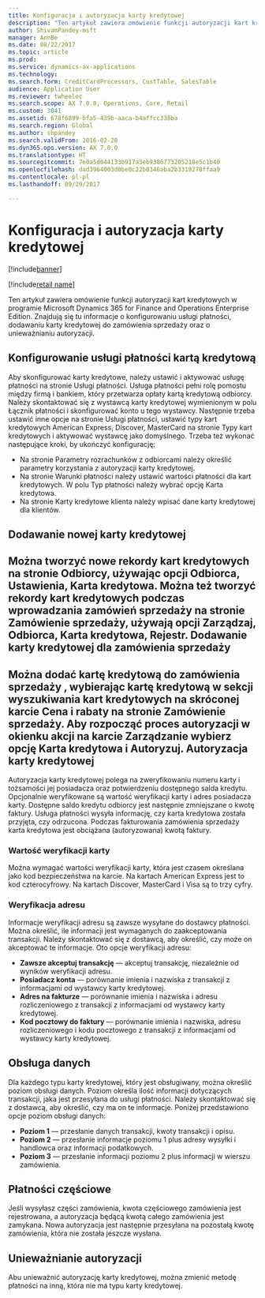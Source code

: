 ```yaml
---
title: Konfiguracja i autoryzacja karty kredytowej
description: "Ten artykuł zawiera omówienie funkcji autoryzacji kart kredytowych w programie Microsoft Dynamics 365 for Finance and Operations Enterprise Edition. Znajdują się tu informacje o konfigurowaniu usługi płatności, dodawaniu karty kredytowej do zamówienia sprzedaży oraz o unieważnianiu autoryzacji."
author: ShivamPandey-msft
manager: AnnBe
ms.date: 08/22/2017
ms.topic: article
ms.prod: 
ms.service: dynamics-ax-applications
ms.technology: 
ms.search.form: CreditCardProcessors, CustTable, SalesTable
audience: Application User
ms.reviewer: twheeloc
ms.search.scope: AX 7.0.0, Operations, Core, Retail
ms.custom: 3041
ms.assetid: 678f6899-bfa5-439b-aaca-b4affcc338ba
ms.search.region: Global
ms.author: shpandey
ms.search.validFrom: 2016-02-28
ms.dyn365.ops.version: AX 7.0.0
ms.translationtype: HT
ms.sourcegitcommit: 7e0a5d044133b917a3eb9386773205218e5c1b40
ms.openlocfilehash: dad3964003d0be0c22b0346aba2b3319278ffaa9
ms.contentlocale: pl-pl
ms.lasthandoff: 09/29/2017

---
```


# <a name="credit-card-setup-authorization-and-capture"></a>Konfiguracja i autoryzacja karty kredytowej

[!include[banner](../includes/banner.md)]

[!include[retail name](../includes/retail-name.md)]


Ten artykuł zawiera omówienie funkcji autoryzacji kart kredytowych w programie Microsoft Dynamics 365 for Finance and Operations Enterprise Edition. Znajdują się tu informacje o konfigurowaniu usługi płatności, dodawaniu karty kredytowej do zamówienia sprzedaży oraz o unieważnianiu autoryzacji.

<a name="setting-up-the-credit-card-payment-service"></a>Konfigurowanie usługi płatności kartą kredytową
------------------------------------------

Aby skonfigurować karty kredytowe, należy ustawić i aktywować usługę płatności na stronie Usługi płatności. Usługa płatności pełni rolę pomostu między firmą i bankiem, który przetwarza opłaty kartą kredytową odbiorcy. Należy skontaktować się z wystawcą karty kredytowej wymienionym w polu Łącznik płatności i skonfigurować konto u tego wystawcy. Następnie trzeba ustawić inne opcje na stronie Usługi płatności, ustawić typy kart kredytowych American Express, Discover, MasterCard na stronie Typy kart kredytowych i aktywować wystawcę jako domyślnego. Trzeba też wykonać następujące kroki, by ukończyć konfigurację:
-   Na stronie Parametry rozrachunków z odbiorcami należy określić parametry korzystania z autoryzacji karty kredytowej.
-   Na stronie Warunki płatności należy ustawić wartości płatności dla kart kredytowych. W polu Typ płatności należy wybrać opcję Karta kredytowa.
-   Na stronie Karty kredytowe klienta należy wpisać dane karty kredytowej dla klientów.

## <a name="adding-a-new-credit-card"></a>Dodawanie nowej karty kredytowej
Można tworzyć nowe rekordy kart kredytowych na stronie Odbiorcy, używając opcji Odbiorca, Ustawienia, Karta kredytowa. Można też tworzyć rekordy kart kredytowych podczas wprowadzania zamówień sprzedaży na stronie Zamówienie sprzedaży, używają opcji Zarządzaj, Odbiorca, Karta kredytowa, Rejestr.
Dodawanie karty kredytowej dla zamówienia sprzedaży
-------------------------------------

Można dodać kartę kredytową do zamówienia sprzedaży , wybierając kartę kredytową w sekcji wyszukiwania kart kredytowych na skróconej karcie Cena i rabaty na stronie Zamówienie sprzedaży. Aby rozpocząć proces autoryzacji w okienku akcji na karcie Zarządzanie wybierz opcję Karta kredytowa i Autoryzuj.
Autoryzacja karty kredytowej
-------------------------

Autoryzacja karty kredytowej polega na zweryfikowaniu numeru karty i tożsamości jej posiadacza oraz potwierdzeniu dostępnego salda kredytu. Opcjonalnie weryfikowane są wartość weryfikacji karty i adres posiadacza karty. Dostępne saldo kredytu odbiorcy jest następnie zmniejszane o kwotę faktury. Usługa płatności wysyła informację, czy karta kredytowa została przyjęta, czy odrzucona. Podczas fakturowania zamówienia sprzedaży karta kredytowa jest obciążana (autoryzowana) kwotą faktury.

### <a name="card-verification-value"></a>Wartość weryfikacji karty

Można wymagać wartości weryfikacji karty, która jest czasem określana jako kod bezpieczeństwa na karcie. Na kartach American Express jest to kod czterocyfrowy. Na kartach Discover, MasterCard i Visa są to trzy cyfry.

### <a name="address-verification"></a>Weryfikacja adresu

Informacje weryfikacji adresu są zawsze wysyłane do dostawcy płatności. Można określić, ile informacji jest wymaganych do zaakceptowania transakcji. Należy skontaktować się z dostawcą, aby określić, czy może on akceptować te informacje. Oto opcje weryfikacji adresu:
-   **Zawsze akceptuj transakcję** — akceptuj transakcję, niezależnie od wyników weryfikacji adresu.
-   **Posiadacz konta** — porównanie imienia i nazwiska z transakcji z informacjami od wystawcy karty kredytowej.
-   **Adres na fakturze** — porównanie imienia i nazwiska i adresu rozliczeniowego z transakcji z informacjami od wystawcy karty kredytowej.
-   **Kod pocztowy do faktury** — porównanie imienia i nazwiska, adresu rozliczeniowego i kodu pocztowego z transakcji z informacjami od wystawcy karty kredytowej.

## <a name="data-support"></a>Obsługa danych
Dla każdego typu karty kredytowej, który jest obsługiwany, można określić poziom obsługi danych. Poziom określa ilość informacji dotyczących transakcji, jaka jest przesyłana do usługi płatności. Należy skontaktować się z dostawcą, aby określić, czy ma on te informacje. Poniżej przedstawiono opcje poziom obsługi danych:
-   **Poziom 1** — przesłanie danych transakcji, kwoty transakcji i opisu.
-   **Poziom 2** — przesłanie informacje poziomu 1 plus adresy wysyłki i handlowca oraz informacji podatkowych.
-   **Poziom 3** — przesłanie informacji poziomu 2 plus informacji w wierszu zamówienia.

## <a name="partial-payments"></a>Płatności częściowe
Jeśli wysyłasz części zamówienia, kwota częściowego zamówienia jest rejestrowana, a autoryzacja będącą kwotą całego zamówienia jest zamykana. Nowa autoryzacja jest następnie przesyłana na pozostałą kwotę zamówienia, która nie została jeszcze wysłana.

## <a name="voiding-an-authorization"></a>Unieważnianie autoryzacji 
Abu unieważnić autoryzację karty kredytowej, można zmienić metodę płatności na inną, która nie ma typu karty kredytowej.






